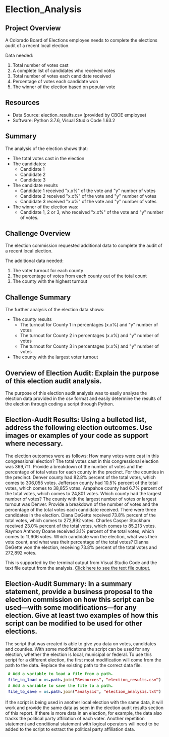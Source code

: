 # Election_Analysis

## Project Overview
A Colorado Board of Elections employee needs to complete the elections audit of a recent local election.

Data needed:
1. Total number of votes cast
2. A complete list of candidates who received votes
3. Total number of votes each candidate received
4. Percentage of votes each candidate won
5. The winner of the election based on popular vote

## Resources
- Data Source: election_results.csv (provided by CBOE employee)
- Software: Python 3.7.6, Visual Studio Code 1.63.2
## Summary
The analysis of the election shows that:
- The total votes cast in the election
- The candidates:
    - Candidate 1
    - Candidate 2
    - Candidate 3
- The candidate results
    - Candidate 1 received "x.x%" of the vote and "y" number of votes
    - Candidate 2 received "x.x%" of the vote and "y" number of votes
    - Candidate 3 received "x.x%" of the vote and "y" number of votes
- The winner of the election was:
    - Candidate 1, 2 or 3, who received "x.x%" of the vote and "y" number of votes.
    
## Challenge Overview
The election commission requested additional data to complete the audit of a recent local election.

The additional data needed:
1. The voter turnout for each county
2. The percentage of votes from each county out of the total count
3. The county with the highest turnout

## Challenge Summary
The further analysis of the election data shows:
- The county results
    - The turnout for County 1 in percentages (x.x%) and "y" number of votes  
    - The turnout for County 2 in percentages (x.x%) and "y" number of votes  
    - The turnout for County 3 in percentages (x.x%) and "y" number of votes  
- The county with the largest voter turnout

## Overview of Election Audit: Explain the purpose of this election audit analysis.
The purpose of this election audit analysis was to easily analyze the election data provided in the csv format and easily determine the results of the election through coding a script through Python. 

## Election-Audit Results: Using a bulleted list, address the following election outcomes. Use images or examples of your code as support where necessary.
The election outcomes were as follows:
How many votes were cast in this congressional election? The total votes cast in this congressional election was 369,711.
Provide a breakdown of the number of votes and the percentage of total votes for each county in the precinct. For the counties in the precinct. Denver county had 82.8% percent of the total votes, which comes to 306,055 votes. Jefferson county had 10.5% percent of the total votes, which comes to 38,855 votes. Arapahoe county had 6.7% percent of the total votes, which comes to 24,801 votes.
Which county had the largest number of votes? The county with the largest number of votes or largest turnout was Denver.
Provide a breakdown of the number of votes and the percentage of the total votes each candidate received. There were three candidates in the election. Diana DeGette received 73.8% percent of the total votes, which comes to 272,892 votes. Charles Casper Stockham received 23.0% percent of the total votes, which comes to 85,213 votes. Raymon Anthony Doane received 3.1% percent of the total votes, which comes to 11,606 votes.
Which candidate won the election, what was their vote count, and what was their percentage of the total votes? Dianna DeGette won the election, receiving 73.8% percent of the total votes and 272,892 votes.

This is supported by the terminal output from Visual Studio Code and the text file output from the analysis. [Click here to see the text file output.](Analysis/election_analysis.txt)

## Election-Audit Summary: In a summary statement, provide a business proposal to the election commission on how this script can be used—with some modifications—for any election. Give at least two examples of how this script can be modified to be used for other elections.
The script that was created is able to give you data on votes, candidates and counties. With some modifications the script can be used for any election, whether the election is local, municipal or federal. To use this script for a different election, the first most modification will come from the path to the data. Replace the existing path to the correct data file.
![This is an image](Resources/data_file_path_screenshot.png)
If the script is being used in another local election with the same data, it will work and provide the same data as seen in the election audit results section of this report. If there is more data in an election, for example, the data also tracks the political party affiliation of each voter. Another repetition statement and conditional statement with logical operators will need to be added to the script to extract the political party affiliation data. 
